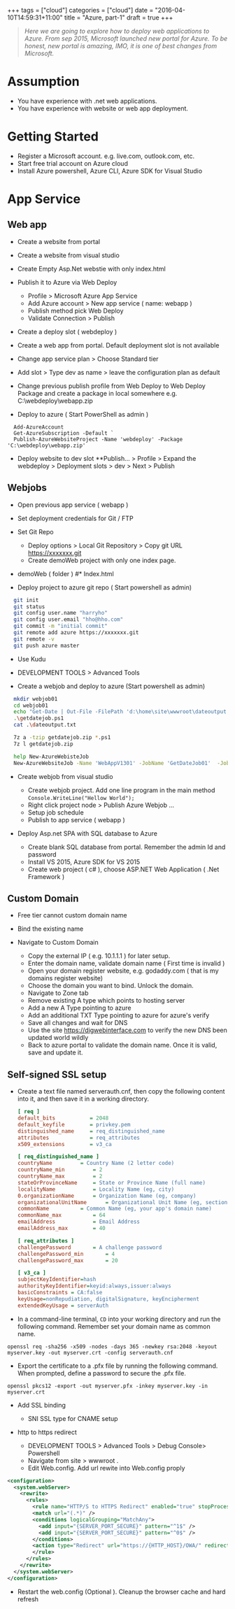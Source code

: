 +++
tags = ["cloud"]
categories = ["cloud"]
date = "2016-04-10T14:59:31+11:00"
title = "Azure, part-1"
draft = true
+++


> *Here we are going to explore how to deploy web applications to Azure. From sep 2015, Microsoft launched new portal for Azure. To be honest, new portal is amazing, IMO, it is one of best changes from Microsoft.*

# Assumption

* You have experience with .net web applications.
* You have experience with website or web app deployment.

# Getting Started

* Register a Microsoft account. e.g. live.com, outlook.com, etc.
* Start free trial account on Azure cloud 
* Install Azure powershell, Azure CLI, Azure SDK for Visual Studio

# App Service

## Web app

*  Create a website from portal 

*  Create a website from visual studio 
  * Create Empty Asp.Net webstie with only index.html
  * Publish it to Azure via Web Deploy
    * Profile > Microsoft Azure App Service
    * Add Azure account > New app service ( name: webapp ) 
    * Publish method pick Web Deploy 
    * Validate Connection > Publish


*  Create a deploy slot ( webdeploy )
  *  Create a web app from portal. Default deployment slot is not available
  *  Change app service plan > Choose Standard tier 
  * Add slot > Type dev as name > leave the configuration plan as default
  * Change previous publish profile from Web Deploy to Web Deploy Package and create a package in local somewhere e.g. C:\webdeploy\webapp.zip

* Deploy to azure ( Start PowerShell as admin )
```
  Add-AzureAccount
  Get-AzureSubscription -Default `
  Publish-AzureWebsiteProject -Name 'webdeploy' -Package 'C:\webdeploy\webapp.zip'
```
* Deploy website to dev slot
**Publish... > Profile > Expand the webdeploy > Deployment slots > dev > Next > Publish



## Webjobs

* Open previous app service ( webapp )
* Set deployment credentials for Git / FTP
* Set Git Repo
  * Deploy options > Local Git Repository > Copy git URL https://xxxxxxx.git
  * Create demoWeb project with only one index page.
* demoWeb ( folder ) 
*#**  Index.html


* Deploy project to azure git repo ( Start powershell as admin)


```bash
  git init 
  git status 
  git config user.name "harryho" 
  git config user.email "hho@hho.com" 
  git commit -m "initial commit"
  git remote add azure https://xxxxxxx.git 
  git remote -v
  git push azure master 
```

* Use Kudu

 * DEVELOPMENT TOOLS > Advanced Tools

* Create a webjob and deploy to azure (Start powershell as admin) 

```bash
  mkdir webjob01
  cd webjob01
  echo "Get-Date | Out-File -FilePath 'd:\home\site\wwwroot\dateoutput.txt -Append' ">getdatejob.ps1
  .\getdatejob.ps1
  cat .\dateoutput.txt

  7z a -tzip getdatejob.zip *.ps1
  7z l getdatejob.zip

  help New-AzureWebisteJob
  New-AzureWebsiteJob -Name 'WebAppV1301' -JobName 'GetDateJob01'  -JobType Continuous -JobFile '.\getdatejob.zip'        

```
     
* Create webjob from visual studio
  * Create webjob project. Add one line program in the main method `Console.WriteLine("Hellow World"); `
  * Right click project node >   Publish Azure Webjob ...
  * Setup job schedule
  * Publish to app service ( webapp )


* Deploy Asp.net SPA with SQL database to Azure
  * Create blank SQL database from portal. Remember the admin Id and password
  * Install VS 2015, Azure SDK for VS 2015
  * Create web project ( c# ), choose ASP.NET Web Application ( .Net Framework )



## Custom Domain

* Free tier cannot custom domain name
* Bind the existing name  
* Navigate to Custom Domain

  * Copy the external IP ( e.g. 10.1.1.1 ) for later setup. 
  * Enter the domain name, validate domain name ( First time is invalid )
  * Open your domain register website, e.g. godaddy.com ( that is my domains register website)
  * Choose the domain you want to bind. Unlock the domain. 
  * Navigate to Zone tab 
  * Remove existing A type which points to hosting server
  * Add a new A Type pointing to azure 
  * Add an additional TXT Type pointing to azure for azure's verify
  * Save all changes and wait for DNS 
  * Use the site  https://digwebinterface.com to verify the new DNS been updated world wildly
  * Back to azure portal to validate the domain name. Once it is valid, save and update it.


## Self-signed SSL setup

* Create a text file named serverauth.cnf, then copy the following content into it, and then save it in a working directory. 

  ```ini
  [ req ]
  default_bits           = 2048
  default_keyfile        = privkey.pem
  distinguished_name     = req_distinguished_name
  attributes             = req_attributes
  x509_extensions        = v3_ca

  [ req_distinguished_name ]
  countryName         = Country Name (2 letter code)
  countryName_min         = 2
  countryName_max         = 2
  stateOrProvinceName     = State or Province Name (full name)
  localityName            = Locality Name (eg, city)
  0.organizationName      = Organization Name (eg, company)
  organizationalUnitName      = Organizational Unit Name (eg, section)
  commonName          = Common Name (eg, your app's domain name)
  commonName_max          = 64
  emailAddress            = Email Address
  emailAddress_max        = 40

  [ req_attributes ]
  challengePassword       = A challenge password
  challengePassword_min       = 4
  challengePassword_max       = 20

  [ v3_ca ]
  subjectKeyIdentifier=hash
  authorityKeyIdentifier=keyid:always,issuer:always
  basicConstraints = CA:false
  keyUsage=nonRepudiation, digitalSignature, keyEncipherment
  extendedKeyUsage = serverAuth  
  ```

* In a command-line terminal, `CD` into your working directory and run the following command. Remember set your domain name as common name.

```
openssl req -sha256 -x509 -nodes -days 365 -newkey rsa:2048 -keyout myserver.key -out myserver.crt -config serverauth.cnf
```

* Export the certificate to a .pfx file by running the following command. When prompted, define a password to secure the .pfx file.

```
openssl pkcs12 -export -out myserver.pfx -inkey myserver.key -in myserver.crt
```

* Add SSL binding 
  * SNI SSL type for CNAME setup

* http to https redirect
  * DEVELOPMENT TOOLS > Advanced Tools > Debug Console> Powershell 
  * Navigate from site > wwwroot . 
  * Edit Web.config. Add url rewite into Web.config proply

```xml
<configuration>
  <system.webServer>
    <rewrite>
      <rules>
        <rule name="HTTP/S to HTTPS Redirect" enabled="true" stopProcessing="true">
        <match url="(.*)" />
        <conditions logicalGrouping="MatchAny">
          <add input="{SERVER_PORT_SECURE}" pattern="^1$" />
          <add input="{SERVER_PORT_SECURE}" pattern="^0$" />
        </conditions>
        <action type="Redirect" url="https://{HTTP_HOST}/OWA/" redirectType="Permanent" />
        </rule>
      </rules>
    </rewrite>
  </system.webServer>
</configuration>
```

* Restart the web.config (Optional ). Cleanup the browser cache and hard refresh





 

